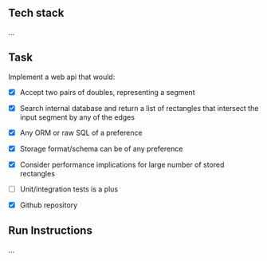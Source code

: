 ## Tech stack

...


## Task

Implement a web api that would:

- [x] Accept two pairs of doubles, representing a segment
- [x] Search internal database and return a list of rectangles that intersect the
  input segment by any of the edges
- [x] Any ORM or raw SQL of a preference
- [x] Storage format/schema can be of any preference
- [x] Consider performance implications for large number of stored rectangles
- [ ] Unit/integration tests is a plus
- [x] Github repository


## Run Instructions

...
